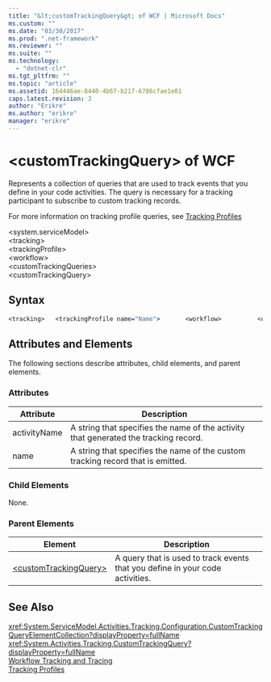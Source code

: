 ```yaml
---
title: "&lt;customTrackingQuery&gt; of WCF | Microsoft Docs"
ms.custom: ""
ms.date: "03/30/2017"
ms.prod: ".net-framework"
ms.reviewer: ""
ms.suite: ""
ms.technology: 
  - "dotnet-clr"
ms.tgt_pltfrm: ""
ms.topic: "article"
ms.assetid: 164446ae-8440-4b67-b217-6786cfae1e01
caps.latest.revision: 3
author: "Erikre"
ms.author: "erikre"
manager: "erikre"
---
```

# &lt;customTrackingQuery&gt; of WCF
Represents a collection of queries that are used to track events that you define in your code activities. The query is necessary for a tracking participant to subscribe to custom tracking records.  
  
 For more information on tracking profile queries, see [Tracking Profiles](../../../../../docs/framework/windows-workflow-foundation/tracking-profiles.md)  
  
 \<system.serviceModel>  
\<tracking>  
\<trackingProfile>  
\<workflow>  
\<customTrackingQueries>  
\<customTrackingQuery>  
  
## Syntax  
  
```vb  
<tracking>   <trackingProfile name="Name">       <workflow>          <customTrackingQueries>             <customTrackingQuery activityName="String"                 name="String"/>          </customTrackingQueries>       </workflow>   </trackingProfile></tracking>  
```  
  
## Attributes and Elements  
 The following sections describe attributes, child elements, and parent elements.  
  
### Attributes  
  
|Attribute|Description|  
|---------------|-----------------|  
|activityName|A string that specifies the name of the activity that generated the tracking record.|  
|name|A string that specifies the name of the custom tracking record that is emitted.|  
  
### Child Elements  
 None.  
  
### Parent Elements  
  
|Element|Description|  
|-------------|-----------------|  
|[\<customTrackingQuery>](../../../../../docs/framework/configure-apps/file-schema/windows-workflow-foundation/customtrackingquery.md)|A query that is used to track events that you define in your code activities.|  
  
## See Also  
 <xref:System.ServiceModel.Activities.Tracking.Configuration.CustomTrackingQueryElementCollection?displayProperty=fullName>      
 <xref:System.Activities.Tracking.CustomTrackingQuery?displayProperty=fullName>       
 [Workflow Tracking and Tracing](../../../../../docs/framework/windows-workflow-foundation/workflow-tracking-and-tracing.md)   
 [Tracking Profiles](../../../../../docs/framework/windows-workflow-foundation/tracking-profiles.md)